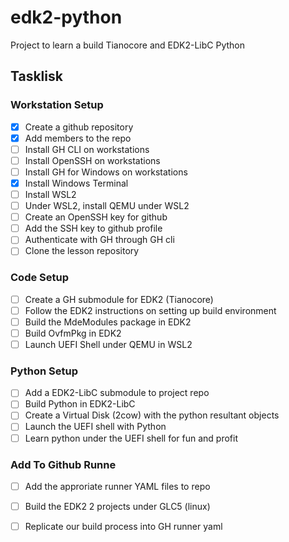 # edk2-python
Project to learn a build Tianocore and EDK2-LibC Python

## Tasklisk

### Workstation Setup
- [x] Create a github repository
- [x] Add members to the repo
- [ ] Install GH CLI on workstations
- [ ] Install OpenSSH on workstations
- [ ] Install GH for Windows on workstations
- [x] Install Windows Terminal
- [ ] Install WSL2
- [ ] Under WSL2, install QEMU under WSL2
- [ ] Create an OpenSSH key for github
- [ ] Add the SSH key to github profile
- [ ] Authenticate with GH through GH cli
- [ ] Clone the lesson repository

### Code Setup
- [ ] Create a GH submodule for EDK2 (Tianocore)
- [ ] Follow the EDK2 instructions on setting up build environment
- [ ] Build the MdeModules package in EDK2
- [ ] Build OvfmPkg in EDK2
- [ ] Launch UEFI Shell under QEMU in WSL2

### Python Setup
- [ ] Add a EDK2-LibC submodule to project repo
- [ ] Build Python in EDK2-LibC
- [ ] Create a Virtual Disk (2cow) with the python resultant objects
- [ ] Launch the UEFI shell with Python
- [ ] Learn python under the UEFI shell for fun and profit

### Add To Github Runne
- [ ] Add the approriate runner YAML files to repo
- [ ] Build the EDK2 2 projects under GLC5 (linux)
- [ ] Replicate our build process into GH runner yaml


